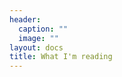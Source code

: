 ```yaml
---
header:
  caption: ""
  image: ""
layout: docs
title: What I'm reading
---
```


<script src="https://bibbase.org/show?bib=https%3A%2F%2Fapi.zotero.org%2Fusers%2F5903137%2Fcollections%2F6TBWI38S%2Fitems%3Fkey%3DzzG9ZNe44ar37RrfwXYU0pD1%26format%3Dbibtex%26limit%3D100&jsonp=1"></script>
